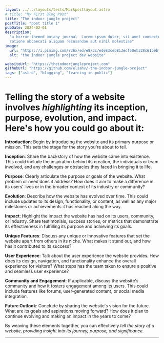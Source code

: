 ```yaml
---
layout: ../../layouts/tests/Markpostlayout.astro
# title: "My First Blog Post"
title: "The indoor jungle project"
postTitle: "post title 1"
pubDate: 2024-02-01
description:
  "a horror-themed botany journal  Lorem ipsum dolor, sit amet consectetur adipisicing elit. Rem
  ratione obcaecati aliquam recusandae aut nihil molestiae"
image:
  url: "https://i.pinimg.com/736x/ed/e8/3c/ede83ceb813ecf60eb328c61b9bf3063.jpg"
  alt: "the indoor jungle project dev website"

websiteUrl: "https://theindoorjungleproject.com"
githubUrl: "https://github.com/elsahv/-the-indoor-jungle-project"
tags: ["astro", "blogging", "learning in public"]
---
```


# Telling the story of a website involves _highlighting_ its **inception, purpose, evolution, and impact**. Here's how you could go about it:

**Introduction**: Begin by introducing the website and its primary purpose or mission. This sets the stage for the story you're about to tell.

**Inception**: Share the backstory of how the website came into existence. This could include the inspiration behind its creation, the individuals or team involved, and any challenges or obstacles they faced in bringing it to life.

**Purpose**: Clearly articulate the purpose or goals of the website. What problem or need does it address? How does it aim to make a difference in its users' lives or in the broader context of its industry or community?

**Evolution**: Describe how the website has evolved over time. This could include updates to its design, functionality, or content, as well as any major milestones or achievements it has reached along the way.

**Impact**: Highlight the impact the website has had on its users, community, or industry. Share testimonials, success stories, or metrics that demonstrate its effectiveness in fulfilling its purpose and achieving its goals.

**Unique Features**: Discuss any unique or innovative features that set the website apart from others in its niche. What makes it stand out, and how has it contributed to its success?

**User Experience**: Talk about the user experience the website provides. How does its design, navigation, and functionality enhance the overall experience for visitors? What steps has the team taken to ensure a positive and seamless user experience?

**Community and Engagement**: If applicable, discuss the website's community and how it fosters engagement among its users. This could include features like forums, user-generated content, or social media integration.

**Future Outlook**: Conclude by sharing the website's vision for the future. What are its goals and aspirations moving forward? How does it plan to continue evolving and making an impact in the years to come?

By weaving these elements together, you can effectively _tell the story of a website, providing insight into its journey, purpose, and significance_.

---
